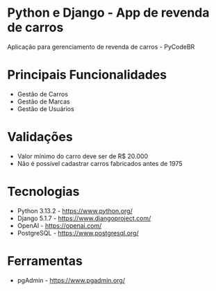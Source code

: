 # Python e Django - App de revenda de carros
Aplicação para gerenciamento de revenda de carros - PyCodeBR

# Principais Funcionalidades 
 - Gestão de Carros
 - Gestão de Marcas 
 - Gestão de Usuários 

# Validações
 - Valor mínimo do carro deve ser de R$ 20.000
 - Não é possível cadastrar carros fabricados antes de 1975

# Tecnologias
 - Python 3.13.2    -   https://www.python.org/
 - Django 5.1.7     -   https://www.djangoproject.com/
 - OpenAI           -   https://openai.com/
 - PostgreSQL       -   https://www.postgresql.org/
    
# Ferramentas
 - pgAdmin          -   https://www.pgadmin.org/
